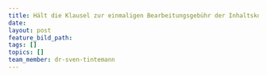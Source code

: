 ```yaml
---
title: Hält die Klausel zur einmaligen Bearbeitungsgebühr der Inhaltskontrolle stand? – Wichtiger Verhandlungstag des BGH für Unternehmer
date:
layout: post
feature_bild_path:
tags: []
topics: []
team_member: dr-sven-tintemann
---
```


